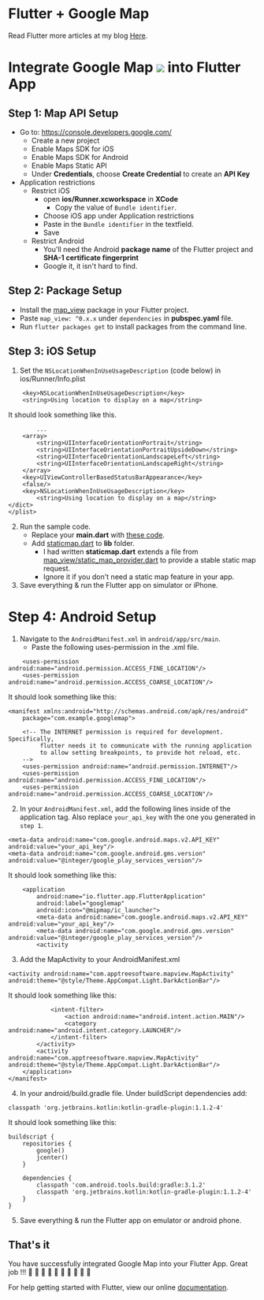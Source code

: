# Flutter + Google Map

Read Flutter more articles at my blog [Here](http://zhipengmei.github.io/site/).

# Integrate Google Map ![](https://png.icons8.com/color/google-maps.png) into Flutter App 

## Step 1: Map API Setup 
- Go to: https://console.developers.google.com/
    - Create a new project
    - Enable Maps SDK for iOS
    - Enable Maps SDK for Android
    - Enable Maps Static API
    - Under **Credentials**, choose **Create Credential** to create an **API Key**
- Application restrictions
    - Restrict iOS
        - open **ios/Runner.xcworkspace** in **XCode**
            - Copy the value of ```Bundle identifier```.
        - Choose iOS app under Application restrictions
        - Paste in the ```Bundle identifier``` in the textfield.
        - Save
    - Restrict Android
        - You'll need the Android **package name** of the Flutter project and **SHA-1 certificate fingerprint**
        - Google it, it isn't hard to find.

## Step 2: Package Setup
- Install the [map_view](https://pub.dartlang.org/packages/map_view#-installing-tab-) package in your Flutter project.
- Paste ```map_view: ^0.x.x``` under ```dependencies``` in **pubspec.yaml** file.
- Run ```flutter packages get``` to install packages from the command line.

## Step 3: iOS Setup
1. Set the `NSLocationWhenInUseUsageDescription` (code below) in ios/Runner/Info.plist

```
    <key>NSLocationWhenInUseUsageDescription</key>
    <string>Using location to display on a map</string>
```
It should look something like this.    
```
        ...
	<array>
		<string>UIInterfaceOrientationPortrait</string>
		<string>UIInterfaceOrientationPortraitUpsideDown</string>
		<string>UIInterfaceOrientationLandscapeLeft</string>
		<string>UIInterfaceOrientationLandscapeRight</string>
	</array>
	<key>UIViewControllerBasedStatusBarAppearance</key>
	<false/>
	<key>NSLocationWhenInUseUsageDescription</key>
        <string>Using location to display on a map</string>
</dict>
</plist>
```

2. Run the sample code.
    - Replace your **main.dart** with [these code](https://github.com/ZhipengMei/Flutter_library/blob/master/googlemap/lib/main.dart).
    - Add [staticmap.dart](https://github.com/ZhipengMei/Flutter_library/blob/master/googlemap/lib/staticmap.dart) to **lib** folder.
        - I had written **staticmap.dart** extends a file from [map_view/static_map_provider.dart](https://github.com/apptreesoftware/flutter_google_map_view/blob/master/lib/static_map_provider.dart) to provide a stable static map request.
        - Ignore it if you don't need a static map feature in your app.
3. Save everything & run the Flutter app on simulator or iPhone. 

# Step 4: Android Setup

1. Navigate to the `AndroidManifest.xml` in `android/app/src/main`.
   - Paste the following uses-permission in the .xml file.
```
    <uses-permission android:name="android.permission.ACCESS_FINE_LOCATION"/>
    <uses-permission android:name="android.permission.ACCESS_COARSE_LOCATION"/>
```                
It should look something like this:
```
<manifest xmlns:android="http://schemas.android.com/apk/res/android"
    package="com.example.googlemap">

    <!-- The INTERNET permission is required for development. Specifically,
         flutter needs it to communicate with the running application
         to allow setting breakpoints, to provide hot reload, etc.
    -->
    <uses-permission android:name="android.permission.INTERNET"/>
    <uses-permission android:name="android.permission.ACCESS_FINE_LOCATION"/>
    <uses-permission android:name="android.permission.ACCESS_COARSE_LOCATION"/>
```

2. In your `AndroidManifest.xml`, add the following lines inside of the application tag. Also replace `your_api_key` with the one you generated in `step 1`.
```
<meta-data android:name="com.google.android.maps.v2.API_KEY" android:value="your_api_key"/>
<meta-data android:name="com.google.android.gms.version" android:value="@integer/google_play_services_version"/>
```
It should look something like this:
```
    <application
        android:name="io.flutter.app.FlutterApplication"
        android:label="googlemap"
        android:icon="@mipmap/ic_launcher">
        <meta-data android:name="com.google.android.maps.v2.API_KEY" android:value="your_api_key"/>
        <meta-data android:name="com.google.android.gms.version" android:value="@integer/google_play_services_version"/>
        <activity
```       

3. Add the MapActivity to your AndroidManifest.xml
```
<activity android:name="com.apptreesoftware.mapview.MapActivity" android:theme="@style/Theme.AppCompat.Light.DarkActionBar"/>
```

It should look something like this:

```
            <intent-filter>
                <action android:name="android.intent.action.MAIN"/>
                <category android:name="android.intent.category.LAUNCHER"/>
            </intent-filter>
        </activity>
        <activity android:name="com.apptreesoftware.mapview.MapActivity" android:theme="@style/Theme.AppCompat.Light.DarkActionBar"/>
    </application>
</manifest>
```

4. In your android/build.gradle file. Under buildScript dependencies add:
```
classpath 'org.jetbrains.kotlin:kotlin-gradle-plugin:1.1.2-4'
```

It should look something like this:
```
buildscript {
    repositories {
        google()
        jcenter()
    }

    dependencies {
        classpath 'com.android.tools.build:gradle:3.1.2'
        classpath 'org.jetbrains.kotlin:kotlin-gradle-plugin:1.1.2-4'
    }
}
```
5. Save everything & run the Flutter app on emulator or android phone.

## That's it

You have successfully integrated Google Map into your Flutter App. Great job !!! 🍢 🍡 🥚 🍞 🍩 🍮 🍦 🍨 🍧 🎂 

For help getting started with Flutter, view our online
[documentation](https://flutter.io/).
